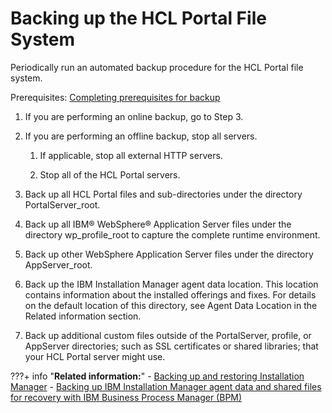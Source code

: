 # Backing up the HCL Portal File System

Periodically run an automated backup procedure for the HCL Portal file system.

Prerequisites: [Completing prerequisites for backup](i_wadm_t_bkup_prereq_winlinux.md)

1.  If you are performing an online backup, go to Step 3.

2.  If you are performing an offline backup, stop all servers.

    1.  If applicable, stop all external HTTP servers.

    2.  Stop all of the HCL Portal servers.

3.  Back up all HCL Portal files and sub-directories under the directory PortalServer_root.

4.  Back up all IBM® WebSphere® Application Server files under the directory wp_profile_root to capture the complete runtime environment.

5.  Back up other WebSphere Application Server files under the directory AppServer_root.

6.  Back up the IBM Installation Manager agent data location. This location contains information about the installed offerings and fixes. For details on the default location of this directory, see Agent Data Location in the Related information section.

7.  Back up additional custom files outside of the PortalServer, profile, or AppServer directories; such as SSL certificates or shared libraries; that your HCL Portal server might use.

???+ info "**Related information:**"
    - [Backing up and restoring Installation Manager](https://www.ibm.com/docs/en/installation-manager/1.8.5?topic=manager-backing-up-restoring-installation)
    - [Backing up IBM Installation Manager agent data and shared files for recovery with IBM Business Process Manager \(BPM\)](https://www.ibm.com/support/pages/node/727017)

